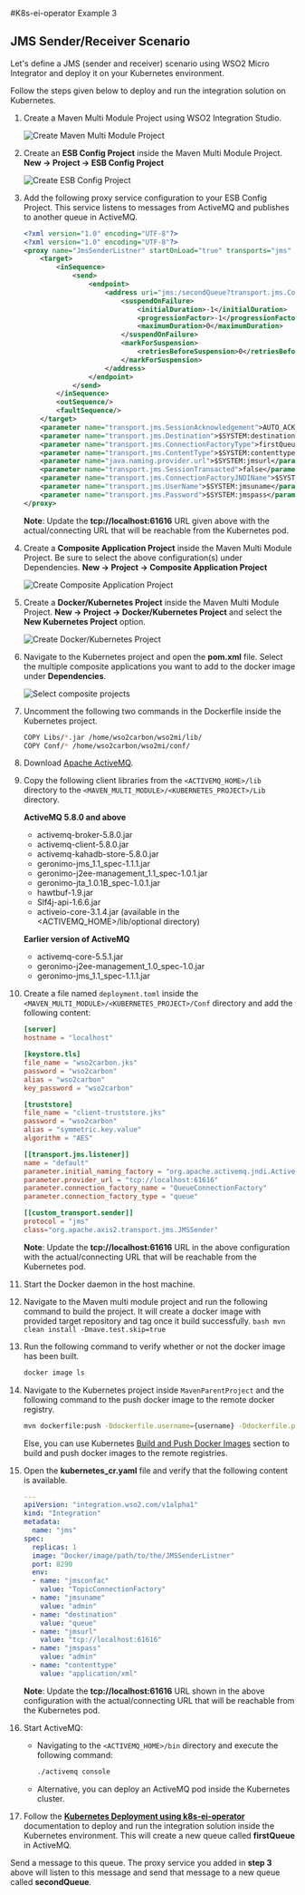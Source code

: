 #K8s-ei-operator Example 3

## JMS Sender/Receiver Scenario

Let's define a JMS (sender and receiver) scenario using WSO2 Micro Integrator and deploy it on your Kubernetes environment.

Follow the steps given below to deploy and run the integration solution on Kubernetes.

1.  Create a Maven Multi Module Project using WSO2 Integration Studio.

    ![Create Maven Multi Module Project](../../../assets/img/create_project/docker_k8s_project/create-maven-project.png) 
    
2.  Create an **ESB Config Project** inside the Maven Multi Module Project.
    **New → Project → ESB Config Project**
    
    ![Create ESB Config Project](../../../assets/img/create_project/docker_k8s_project/esb-config.png) 
    
3.  Add the following proxy service configuration to your ESB Config Project. This service listens to messages from ActiveMQ and publishes to another queue in ActiveMQ.

    ```xml
    <?xml version="1.0" encoding="UTF-8"?>
    <?xml version="1.0" encoding="UTF-8"?>
    <proxy name="JmsSenderListner" startOnLoad="true" transports="jms" xmlns="http://ws.apache.org/ns/synapse">
        <target>
            <inSequence>
                <send>
                    <endpoint>
                        <address uri="jms:/secondQueue?transport.jms.ConnectionFactoryJNDIName=QueueConnectionFactory&amp;java.naming.factory.initial=org.apache.activemq.jndi.ActiveMQInitialContextFactory&amp;java.naming.provider.url=failover:(tcp://localhost:61616,tcp://localhost:61617)?randomize=false&amp;transport.jms.DestinationType=queue">
                            <suspendOnFailure>
                                <initialDuration>-1</initialDuration>
                                <progressionFactor>-1</progressionFactor>
                                <maximumDuration>0</maximumDuration>
                            </suspendOnFailure>
                            <markForSuspension>
                                <retriesBeforeSuspension>0</retriesBeforeSuspension>
                            </markForSuspension>
                        </address>
                    </endpoint>
                </send>
            </inSequence>
            <outSequence/>
            <faultSequence/>
        </target>
        <parameter name="transport.jms.SessionAcknowledgement">AUTO_ACKNOWLEDGE</parameter>
        <parameter name="transport.jms.Destination">$SYSTEM:destination</parameter>
        <parameter name="transport.jms.ConnectionFactoryType">firstQueue</parameter>
        <parameter name="transport.jms.ContentType">$SYSTEM:contenttype</parameter>
        <parameter name="java.naming.provider.url">$SYSTEM:jmsurl</parameter>
        <parameter name="transport.jms.SessionTransacted">false</parameter>
        <parameter name="transport.jms.ConnectionFactoryJNDIName">$SYSTEM:jmsconfac</parameter>
        <parameter name="transport.jms.UserName">$SYSTEM:jmsuname</parameter>
        <parameter name="transport.jms.Password">$SYSTEM:jmspass</parameter>
    </proxy>
    ```
    **Note**: Update the **tcp://localhost:61616** URL given above with the actual/connecting URL that will be reachable from the Kubernetes pod.
    
4.  Create a **Composite Application Project** inside the Maven Multi Module Project. Be sure to select the above configuration(s) under Dependencies.
    **New → Project → Composite Application Project**
    
    ![Create Composite Application Project](../../../assets/img/create_project/docker_k8s_project/composite-proj.png)    

5.  Create a **Docker/Kubernetes Project** inside the Maven Multi Module Project.
    **New → Project → Docker/Kubernetes Project** and select the **New Kubernetes Project** option. 
    
    ![Create Docker/Kubernetes Project](../../../assets/img/create_project/docker_k8s_project/k8s-proj.png)    

6.  Navigate to the Kubernetes project and open the **pom.xml** file. Select the multiple composite applications you want to add to the docker image under **Dependencies**.

    ![Select composite projects](../../../assets/img/create_project/docker_k8s_project/select-dependency.png) 
     
7.  Uncomment the following two commands in the Dockerfile inside the Kubernetes project.
    ```bash
    COPY Libs/*.jar /home/wso2carbon/wso2mi/lib/
    COPY Conf/* /home/wso2carbon/wso2mi/conf/
    ```
8.  Download [Apache ActiveMQ](http://activemq.apache.org/).

9. Copy the following client libraries from the `<ACTIVEMQ_HOME>/lib` directory to the `<MAVEN_MULTI_MODULE>/<KUBERNETES_PROJECT>/Lib` directory.

    **ActiveMQ 5.8.0 and above** 
    -   activemq-broker-5.8.0.jar
    -   activemq-client-5.8.0.jar
    -   activemq-kahadb-store-5.8.0.jar  
    -   geronimo-jms_1.1_spec-1.1.1.jar
    -   geronimo-j2ee-management_1.1_spec-1.0.1.jar
    -   geronimo-jta_1.0.1B_spec-1.0.1.jar
    -   hawtbuf-1.9.jar
    -   Slf4j-api-1.6.6.jar
    -   activeio-core-3.1.4.jar (available in the <ACTIVEMQ_HOME>/lib/optional directory)  
     
    **Earlier version of ActiveMQ**
    -   activemq-core-5.5.1.jar
    -   geronimo-j2ee-management_1.0_spec-1.0.jar    
    -   geronimo-jms_1.1_spec-1.1.1.jar
    
10. Create a file named `deployment.toml` inside the` <MAVEN_MULTI_MODULE>/<KUBERNETES_PROJECT>/Conf` directory and add the following content:
    ```toml
    [server]
    hostname = "localhost"
    
    [keystore.tls]
    file_name = "wso2carbon.jks"
    password = "wso2carbon"
    alias = "wso2carbon"
    key_password = "wso2carbon"
    
    [truststore]
    file_name = "client-truststore.jks"
    password = "wso2carbon"
    alias = "symmetric.key.value"
    algorithm = "AES"
    
    [[transport.jms.listener]]
    name = "default"
    parameter.initial_naming_factory = "org.apache.activemq.jndi.ActiveMQInitialContextFactory"
    parameter.provider_url = "tcp://localhost:61616"
    parameter.connection_factory_name = "QueueConnectionFactory"
    parameter.connection_factory_type = "queue"
    
    [[custom_transport.sender]]
    protocol = "jms"
    class="org.apache.axis2.transport.jms.JMSSender"
    ```   
    **Note**: Update the **tcp://localhost:61616** URL in the above configuration with the actual/connecting URL that will be reachable from the Kubernetes pod.
    
11.  Start the Docker daemon in the host machine.

12.  Navigate to the Maven multi module project and run the following command to build the project. It will create a docker image with provided target repository and tag once it build successfully.
    ```bash
    mvn clean install -Dmave.test.skip=true
    ```
    
13.  Run the following command to verify whether or not the docker image has been built.
     ```bash
     docker image ls
     ```

14.  Navigate to the Kubernetes project inside `MavenParentProject` and the following command to the push docker image to the remote docker registry.
     ```bash
     mvn dockerfile:push -Ddockerfile.username={username} -Ddockerfile.password={password}
     ``` 

     Else, you can use Kubernetes [Build and Push Docker Images](../../../../develop/create-kubernetes-project/#build-and-push-docker-images) section to build and push docker images to the remote registries.

15.  Open the **kubernetes_cr.yaml** file and verify that the following content is available.
     ```yaml 
     ---
     apiVersion: "integration.wso2.com/v1alpha1"
     kind: "Integration"
     metadata:
       name: "jms"
     spec:
       replicas: 1
       image: "Docker/image/path/to/the/JMSSenderListner"
       port: 8290
       env:
       - name: "jmsconfac"
         value: "TopicConnectionFactory"
       - name: "jmsuname"
         value: "admin"
       - name: "destination"
         value: "queue"
       - name: "jmsurl"
         value: "tcp://localhost:61616"
       - name: "jmspass"
         value: "admin"
       - name: "contenttype"
         value: "application/xml"
     ```
     **Note**: Update the **tcp://localhost:61616** URL shown in the above configuration with the actual/connecting URL that will be reachable from the Kubernetes pod.
     
16.  Start ActiveMQ:
     -  Navigating to the `<ACTIVEMQ_HOME>/bin` directory and execute the following command: 
        ```bash
        ./activemq console
        ```
     -  Alternative, you can deploy an ActiveMQ pod inside the Kubernetes cluster.

17.  Follow the **[Kubernetes Deployment using k8s-ei-operator](../../../../setup/deployment/kubernetes_deployment)** documentation to deploy and run the integration solution inside the Kubernetes environment.
     This will create a new queue called **firstQueue** in ActiveMQ. 
     
Send a message to this queue. The proxy service you added in **step 3** above will listen to this message and send that message to a new queue called **secondQueue**.
